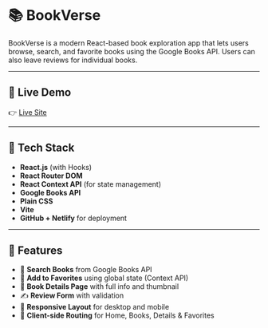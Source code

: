 # 📚 BookVerse

BookVerse is a modern React-based book exploration app that lets users browse, search, and favorite books using the Google Books API. Users can also leave reviews for individual books.

---

## 🚀 Live Demo

👉 [Live Site](https://end-term-project-ten.vercel.app/)

---

## 🧰 Tech Stack

- **React.js** (with Hooks)
- **React Router DOM**
- **React Context API** (for state management)
- **Google Books API**
- **Plain CSS**
- **Vite**
- **GitHub + Netlify** for deployment

---

## 🧩 Features

- 🔎 **Search Books** from Google Books API  
- 💖 **Add to Favorites** using global state (Context API)  
- 📄 **Book Details Page** with full info and thumbnail  
- ✍️ **Review Form** with validation  
- 📱 **Responsive Layout** for desktop and mobile  
- 🧭 **Client-side Routing** for Home, Books, Details & Favorites  

